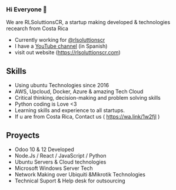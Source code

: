 ### Hi Everyone 👋

We are RLSoluttionsCR, a startup making developed & technologies recearch from Costa Rica

* Currently working for [@rlsoluttionscr](https://github.com/rlsoluttionscr)
* I have a [YouTube channel](https://youtube.com/rlsoluttionscr) (in Spanish)
* visit out website (https://rlsoluttionscr.com)

## Skills

* Using ubuntu Technologies since 2016
* AWS, Upcloud, Docker, Azure & amazing Tech Cloud 
* Critical thinking, decision-making and problem solving skills
* Python coding is Love <3
* Learning skills and experience to all startups.
* If u are from Costa Rica, Contact us ( https://wa.link/1w2fjl )

## Proyects

* Odoo 10 & 12 Developed
* Node.Js / React / JavaScript / Python
* Ubuntu Servers & Cloud technologies
* Microsoft Windows Server Tech
* Network Making over Ubiquiti &Mikrotik Technologies
* Technical Suport & Help desk for outsourcing

<!--
**rlsoluttionscr/rlsoluttionscr** is a ✨ _special_ ✨ repository because its `README.md` (this file) appears on your GitHub profile.

Here are some ideas to get you started:

- 🔭 I’m currently working on ...
- 🌱 I’m currently learning ...
- 👯 I’m looking to collaborate on ...
- 🤔 I’m looking for help with ...
- 💬 Ask me about ...
- 📫 How to reach me: ...
- 😄 Pronouns: ...
- ⚡ Fun fact: ...
-->
